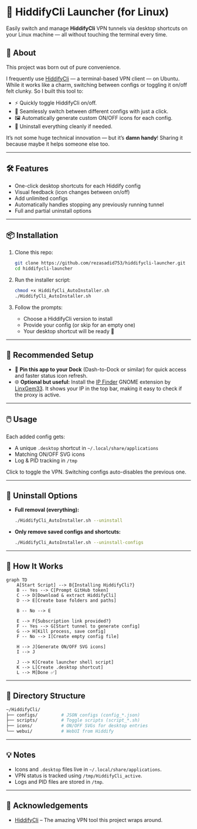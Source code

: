 # 🧩 HiddifyCli Launcher (for Linux)

Easily switch and manage **HiddifyCli** VPN tunnels via desktop shortcuts on your Linux machine — all without touching the terminal every time.

## 🚀 About

This project was born out of pure convenience.

I frequently use [HiddifyCli](https://github.com/hiddify/hiddify-core) — a terminal-based VPN client — on Ubuntu. While it works like a charm, switching between configs or toggling it on/off felt clunky. So I built this tool to:

- ⚡ Quickly toggle HiddifyCli on/off.
- 🔀 Seamlessly switch between different configs with just a click.
- 🖼️ Automatically generate custom ON/OFF icons for each config.
- 🧼 Uninstall everything cleanly if needed.

It’s not some huge technical innovation — but it’s **damn handy**! Sharing it because maybe it helps someone else too.

---

## 🛠️ Features

- One-click desktop shortcuts for each Hiddify config
- Visual feedback (icon changes between on/off)
- Add unlimited configs
- Automatically handles stopping any previously running tunnel
- Full and partial uninstall options

---

## 📦 Installation

1. Clone this repo:
   ```bash
   git clone https://github.com/rezasadid753/hiddifycli-launcher.git
   cd hiddifycli-launcher
   ```

2. Run the installer script:
   ```bash
   chmod +x HiddifyCli_AutoInstaller.sh
   ./HiddifyCli_AutoInstaller.sh
   ```

3. Follow the prompts:
   - Choose a HiddifyCli version to install
   - Provide your config (or skip for an empty one)
   - Your desktop shortcut will be ready 🎉

---

## 🔧 Recommended Setup

- 📌 **Pin this app to your Dock** (Dash-to-Dock or similar) for quick access and faster status icon refresh.
- 🌐 **Optional but useful:** Install the [IP Finder](https://extensions.gnome.org/extension/2983/ip-finder/) GNOME extension by [LinxGem33](https://extensions.gnome.org/accounts/profile/LinxGem33). It shows your IP in the top bar, making it easy to check if the proxy is active.

---

## 🖱️ Usage

Each added config gets:
- A unique `.desktop` shortcut in `~/.local/share/applications`
- Matching ON/OFF SVG icons
- Log & PID tracking in `/tmp`

Click to toggle the VPN.
Switching configs auto-disables the previous one.

---

## 🧹 Uninstall Options

- **Full removal (everything):**
  ```bash
  ./HiddifyCli_AutoInstaller.sh --uninstall
  ```

- **Only remove saved configs and shortcuts:**
  ```bash
  ./HiddifyCli_AutoInstaller.sh --uninstall-configs
  ```

---

## 🧬 How It Works

```mermaid
graph TD
    A[Start Script] --> B{Installing HiddifyCli?}
    B -- Yes --> C[Prompt GitHub token]
    C --> D[Download & extract HiddifyCli]
    D --> E[Create base folders and paths]

    B -- No --> E

    E --> F{Subscription link provided?}
    F -- Yes --> G[Start tunnel to generate config]
    G --> H[Kill process, save config]
    F -- No --> I[Create empty config file]

    H --> J[Generate ON/OFF SVG icons]
    I --> J

    J --> K[Create launcher shell script]
    K --> L[Create .desktop shortcut]
    L --> M[Done ✅]
```

---

## 📁 Directory Structure

```bash
~/HiddifyCli/
├── configs/         # JSON configs (config_*.json)
├── scripts/         # Toggle scripts (script_*.sh)
├── icons/           # ON/OFF SVGs for desktop entries
└── webui/           # WebUI from Hiddify
```

---

## 💡 Notes

- Icons and `.desktop` files live in `~/.local/share/applications`.
- VPN status is tracked using `/tmp/HiddifyCli_active`.
- Logs and PID files are stored in `/tmp`.

---

## 🤝 Acknowledgements

- [HiddifyCli](https://github.com/hiddify/hiddify-core) – The amazing VPN tool this project wraps around.
